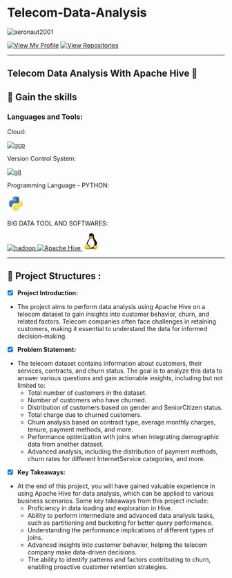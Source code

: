 
# Telecom-Data-Analysis
 

 <p align="left"> <img src="https://komarev.com/ghpvc/?username=aeronaut2001&label=Profile%20views&color=0e75b6&style=flat" alt="aeronaut2001" /> </p>
 
[![View My Profile](https://img.shields.io/badge/View-My_Profile-green?logo=GitHub)](https://github.com/aeronaut2001) 
 [![View Repositories](https://img.shields.io/badge/View-My_Repositories-blue?logo=GitHub)](https://github.com/aeronaut2001?tab=repositories)

---

## Telecom Data Analysis With Apache Hive 🐝
📝 Gain the skills 
---

 <h3 align="left">Languages and Tools:</h3>

<p align="left"> Cloud: </p>

<a href="https://aws.amazon.com" target="_blank" rel="noreferrer"> <img src="https://en.wikipedia.org/wiki/Amazon_Web_Services#/media/File:Amazon_Web_Services_Logo.svg" alt="gcp" width="40" height="40"/> </a> </p>

<p align="left"> Version Control System: </p>

 <a href="https://git-scm.com/" target="_blank" rel="noreferrer"> <img src="https://www.vectorlogo.zone/logos/git-scm/git-scm-icon.svg" alt="git" width="40" height="40"/> </a> </p>

<p align="left"> Programming Language - PYTHON: </p>
    <a href="https://www.python.org" target="_blank" rel="noreferrer"> <img src="https://raw.githubusercontent.com/devicons/devicon/master/icons/python/python-original.svg" alt="python" width="40" height="40"/> </a> 

<p align="left"> BIG DATA TOOL AND SOFTWARES: </p> 
  <a href="https://hadoop.apache.org/" target="_blank" rel="noreferrer"> <img src="https://www.vectorlogo.zone/logos/apache_hadoop/apache_hadoop-icon.svg" alt="hadoop" width="40" height="40"/> </a> 
  <a href="https://hive.apache.org" target="_blank" rel="noreferrer"> <img src="https://upload.wikimedia.org/wikipedia/commons/b/bb/Apache_Hive_logo.svg" alt="Apache Hive" width="40" height="40"/> </a> 
<a href="https://www.linux.org/" target="_blank" rel="noreferrer"> <img src="https://raw.githubusercontent.com/devicons/devicon/master/icons/linux/linux-original.svg" alt="linux" width="40" height="40"/> </a> </p>
 
 ---

## 📙 Project Structures :

- [x] **Project Introduction:**
- The project aims to perform data analysis using Apache Hive on a telecom dataset to gain insights into customer behavior, churn, and related factors. Telecom companies often face challenges in retaining customers, making it essential to understand the data for informed decision-making.

- [x] **Problem Statement:**
- The telecom dataset contains information about customers, their services, contracts, and churn status. The goal is to analyze this data to answer various questions and gain actionable insights, including but not limited to:
  - Total number of customers in the dataset.
  - Number of customers who have churned.
  - Distribution of customers based on gender and SeniorCitizen status.
  - Total charge due to churned customers.
  - Churn analysis based on contract type, average monthly charges, tenure, payment methods, and more.
  - Performance optimization with joins when integrating demographic data from another dataset.
  - Advanced analysis, including the distribution of payment methods, churn rates for different InternetService categories, and more.

- [x] **Key Takeaways:**
- At the end of this project, you will have gained valuable experience in using Apache Hive for data analysis, which can be applied to various business scenarios. Some key takeaways from this project include:
  - Proficiency in data loading and exploration in Hive.
  - Ability to perform intermediate and advanced data analysis tasks, such as partitioning and bucketing for better query performance.
  - Understanding the performance implications of different types of joins.
  - Advanced insights into customer behavior, helping the telecom company make data-driven decisions.
  - The ability to identify patterns and factors contributing to churn, enabling proactive customer retention strategies.


